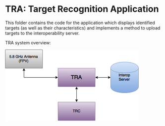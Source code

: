 # TRA: Target Recognition Application

This folder contains the code for the application which displays identified targets (as well as their characteristics) and implements a method to upload targets to the interoperability server.

TRA system overview:

![System Overview](TRA_overview.png "TRA System")